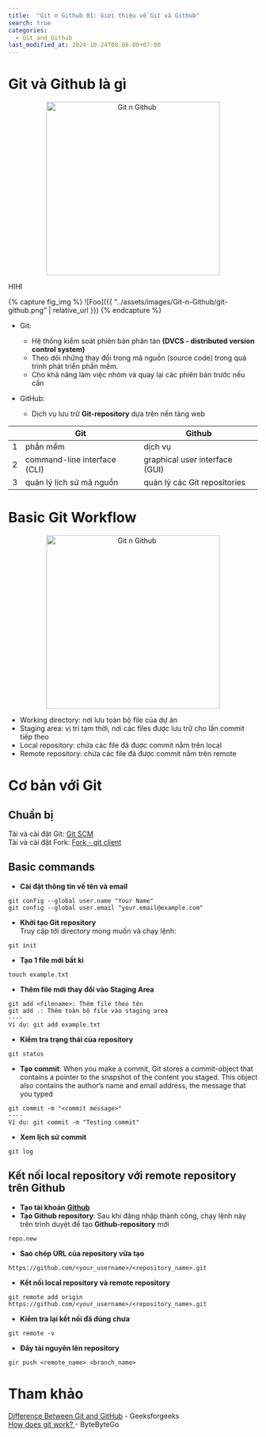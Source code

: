```yaml
---
title:  "Git n Github 01: Giới thiệu về Git và Github"
search: true
categories: 
  - Git_and_Github
last_modified_at: 2024-10-24T08:06:00+07:00
---
```


# Git và Github là gì

<div style="text-align: center"><img src="{{ site.url }}{{ site.baseurl }}/assets/images/Git-n-Github/git-github.png" alt="Git n Github" width="350px" ></div>


HIHI

{% capture fig_img %}
![Foo]({{ "../assets/images/Git-n-Github/git-github.png" | relative_url }})
{% endcapture %}



- Git:
  - Hệ thống kiểm soát phiên bản phân tán **(DVCS - distributed version control system)** 
  - Theo dõi những thay đổi trong mã nguồn (source code) trong quá trình phát triển phần mềm.
  - Cho khả năng làm việc nhóm và quay lại các phiên bản trước nếu cần

- GitHub:
  - Dịch vụ lưu trữ **Git-repository** dựa trên nền tảng web

|   | Git                             | Github                         |
|---|---------------------------------|--------------------------------|
| 1 | phần mềm                        | dịch vụ                        |
| 2 | command-line interface (CLI)    | graphical user interface (GUI) |
| 3 | quản lý lịch sử mã nguồn        | quản lý các Git repositories    |


# Basic Git Workflow
<div style="text-align: center"><img src="{{ site.url }}{{ site.baseurl }}/assets/images/Git-n-Github/git-workflow.png" alt="Git n Github" width="350px"></div>

- Working directory: nơi lưu toàn bộ file của dự án
- Staging area: vị trí tạm thời, nơi các files được lưu trữ cho lần commit tiếp theo
- Local repository: chứa các file đã được commit nằm trên local
- Remote repository: chứa các file đã được commit nằm trên remote

# Cơ bản với Git
## Chuẩn bị
Tải và cài đặt Git: 
<a href = "https://git-scm.com/downloads"> Git SCM </a>  
Tải và cài đặt Fork:
<a href = "https://git-fork.com/">Fork - git client</a>

## Basic commands
- **Cài đặt thông tin về tên và email**
```
git config --global user.name "Your Name"
git config --global user.email "your.email@example.com"
```

- **Khởi tạo Git repository**   
Truy cập tới directory mong muốn và chạy lệnh:
```
git init
```

- **Tạo 1 file mới bất kì**
```
touch example.txt
```

- **Thêm file mới thay đổi vào Staging Area**
```
git add <filename>: Thêm file theo tên
git add .: Thêm toàn bộ file vào staging area
----
Ví dụ: git add example.txt
```

- **Kiểm tra trạng thái của repository**
```
git status
```
- **Tạo commit**: 
When you make a commit, Git stores a commit-object that contains a pointer to the snapshot of the content you staged. This object also contains the author’s name and email address, the message that you typed
```
git commit -m "<commit message>"
----
Ví dụ: git commit -m "Testing commit"
```

- **Xem lịch sử commit**
```
git log
```

## Kết nối local repository với remote repository trên Github
- **Tạo tài khoản** <b><a href = "https://github.com/">Github</a> </b>
- **Tạo Github repository**: Sau khi đăng nhập thành công, chạy lệnh này trên trình duyệt để tạo **Github-repository** mới
```
repo.new
```
- **Sao chép URL của repository vừa tạo**
```
https://github.com/<your_username>/<repository_name>.git
```

- **Kết nối local repository và remote repository**
```
git remote add origin https://github.com/<your_username>/<repository_name>.git
```

- **Kiểm tra lại kết nối đã đúng chưa**
```
git remote -v
```

- **Đẩy tài nguyên lên repository**
```
gir push <remote_name> <branch_name>
```

# Tham khảo 

<a href = "https://www.geeksforgeeks.org/difference-between-git-and-github">Difference Between Git and GitHub</a>  - Geeksforgeeks  
<a href = "https://blog.bytebytego.com/i/95179881/how-does-git-work"> How does git work? </a> - ByteByteGo